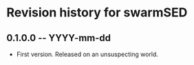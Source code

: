 # Revision history for swarmSED

## 0.1.0.0 -- YYYY-mm-dd

* First version. Released on an unsuspecting world.
